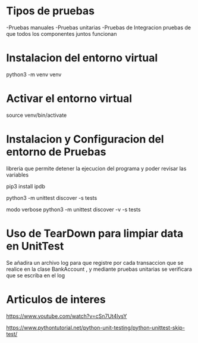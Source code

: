 
# Tipos de pruebas 

-Pruebas manuales
-Pruebas unitarias 
-Pruebas de Integracion
 pruebas de que todos los componentes juntos funcionan

# Instalacion del entorno virtual
python3 -m venv venv 

# Activar el entorno virtual
source venv/bin/activate 


# Instalacion y Configuracion del entorno de Pruebas

libreria que permite detener la ejecucion del programa
y poder revisar las variables 

pip3 install ipdb

python3 -m unittest discover -s tests

modo verbose 
python3 -m unittest discover -v -s tests

# Uso de TearDown para limpiar data en UnitTest

Se añadira un archivo log para que registre
por cada transaccion que se realice en la 
clase BankAccount , y mediante pruebas 
unitarias se verificara que se escriba en el log







# Articulos de interes

https://www.youtube.com/watch?v=cSn7Ut4lysY

https://www.pythontutorial.net/python-unit-testing/python-unittest-skip-test/


 
 
 
 
